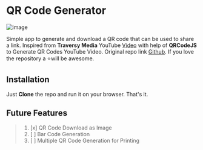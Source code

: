 # QR Code Generator

![image](https://raw.githubusercontent.com/Shahriar1824/Vanila-JS-QR-Code-Generator-/main/img/screen.png)


Simple app to generate and download a QR code that can be used to share a link. Inspired from **Traversy Media** YouTube [Video](https://youtu.be/qNiUlml9MDk) with help of **QRCodeJS** to Generate QR Codes YouTube Video. Original repo link [Github](https://github.com/bradtraversy/qr-code-generator). If you love the repository a ⭐️will be awesome.

## Installation
Just **Clone** the repo and run it on your browser. That's it.

## Future Features

>    1. [x] QR Code Download as Image
>    2. [ ]  Bar Code Generation
>    3. [ ]  Multiple QR Code Generation for Printing
